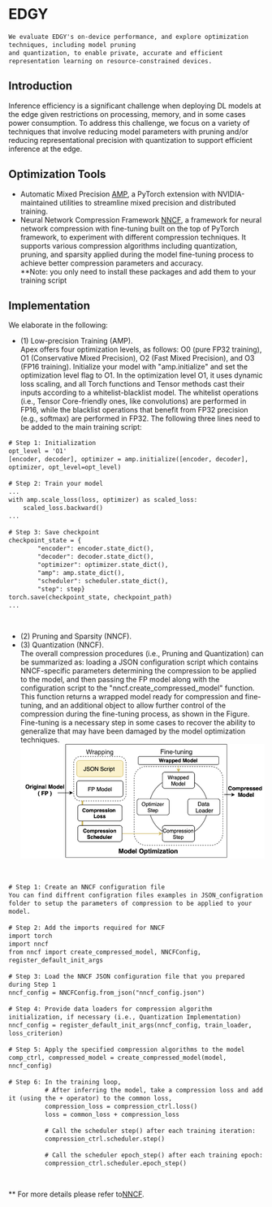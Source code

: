 
# EDGY
```
We evaluate EDGY's on-device performance, and explore optimization techniques, including model pruning 
and quantization, to enable private, accurate and efficient representation learning on resource-constrained devices.
```
## Introduction
Inference efficiency is a significant challenge when deploying DL models at the edge given restrictions on processing, memory, and in some cases power consumption. To address this challenge, we focus on a variety of techniques that involve reducing model parameters with pruning and/or reducing representational precision with quantization to support efficient inference at the edge. 

## Optimization Tools
* Automatic Mixed Precision [AMP](https://nvidia.github.io/apex/amp.html), a PyTorch extension with NVIDIA-maintained utilities to streamline mixed precision and distributed training. 
* Neural Network Compression Framework [NNCF](https://github.com/openvinotoolkit/nncf), a framework for neural network compression with fine-tuning built on the top of PyTorch framework, to experiment with different compression techniques. It supports various compression algorithms including quantization, pruning, and sparsity applied during the model fine-tuning process to achieve better compression parameters and accuracy. <br />
**Note: you only need to install these packages and add them to your training script

## Implementation
We elaborate in the following:
* (1) Low-precision Training (AMP).<br />
Apex offers four optimization levels, as follows: O0 (pure FP32 training), O1 (Conservative Mixed Precision), O2 (Fast Mixed Precision), and O3 (FP16 training). Initialize your model with "amp.initialize" and set the optimization level flag to O1. In the optimization level O1, it uses dynamic loss scaling, and all Torch functions and Tensor methods cast their inputs according to a whitelist-blacklist model. The whitelist operations (i.e., Tensor Core-friendly ones, like convolutions) are performed in FP16, while the blacklist operations that benefit from FP32 precision (e.g., softmax) are performed in FP32. The following three lines need to be added to the main training script:

```
# Step 1: Initialization
opt_level = 'O1'
[encoder, decoder], optimizer = amp.initialize([encoder, decoder], optimizer, opt_level=opt_level)

# Step 2: Train your model
...
with amp.scale_loss(loss, optimizer) as scaled_loss:
    scaled_loss.backward()
...

# Step 3: Save checkpoint
checkpoint_state = {
        "encoder": encoder.state_dict(),
        "decoder": decoder.state_dict(),
        "optimizer": optimizer.state_dict(),
        "amp": amp.state_dict(),
        "scheduler": scheduler.state_dict(),
        "step": step}
torch.save(checkpoint_state, checkpoint_path)
...
```
<br />

* (2) Pruning and Sparsity (NNCF).<br />
* (3) Quantization (NNCF).<br />
The overall compression procedures (i.e., Pruning and Quantization) can be summarized as: loading a JSON configuration script which contains NNCF-specific parameters determining the compression to be applied to the model, and then passing the FP model along with the configuration script to the "nncf.create\_compressed\_model" function. This function returns a wrapped model ready for compression and fine-tuning, and an additional object to allow further control of the compression during the fine-tuning process, as shown in the Figure. Fine-tuning is a necessary step in some cases to recover the ability to generalize that may have been damaged by the model optimization techniques. 
![GitHub Logo](/images/ModelOptimization_Pipeline.png)
<br />

```
# Step 1: Create an NNCF configuration file
You can find diffrent configration files examples in JSON_configration folder to setup the parameters of compression to be applied to your model.

# Step 2: Add the imports required for NNCF
import torch
import nncf  
from nncf import create_compressed_model, NNCFConfig, register_default_init_args

# Step 3: Load the NNCF JSON configuration file that you prepared during Step 1
nncf_config = NNCFConfig.from_json("nncf_config.json")  

# Step 4: Provide data loaders for compression algorithm initialization, if necessary (i.e., Quantization Implementation)
nncf_config = register_default_init_args(nncf_config, train_loader, loss_criterion)

# Step 5: Apply the specified compression algorithms to the model
comp_ctrl, compressed_model = create_compressed_model(model, nncf_config)

# Step 6: In the training loop, 
          # After inferring the model, take a compression loss and add it (using the + operator) to the common loss, 
          compression_loss = compression_ctrl.loss()
          loss = common_loss + compression_loss
          
          # Call the scheduler step() after each training iteration:
          compression_ctrl.scheduler.step()
          
          # Call the scheduler epoch_step() after each training epoch:
          compression_ctrl.scheduler.epoch_step()
```
<br />

** For more details please refer to[NNCF](https://github.com/openvinotoolkit/nncf/blob/develop/docs/Usage.md).
